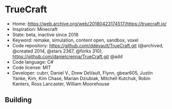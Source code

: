 # TrueCraft

- Home: https://web.archive.org/web/20180423174517/https://truecraft.io/
- Inspiration: Minecraft
- State: beta, inactive since 2018
- Keyword: remake, simulation, content open, sandbox, voxel
- Code repository: https://github.com/ddevault/TrueCraft.git (@archived, @created 2014, @stars 2367, @forks 310), https://github.com/danielcrenna/TrueCraft.git @add
- Code language: C#
- Code license: MIT
- Developer: cubrr, Daniel V., Drew DeVault, Flynn, gbear605, Justin Yanke, Kim, Kim Chase, Marian Dziubiak, Mitchell Kutchuk, Robin Kanters, Ross Lancaster, William Moorehouse

## Building
